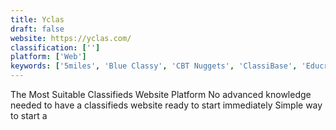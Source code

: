```yaml
---
title: Yclas
draft: false 
website: https://yclas.com/
classification: ['']
platform: ['Web']
keywords: ['5miles', 'Blue Classy', 'CBT Nuggets', 'ClassiBase', 'Educreations', 'Facebook Marketplace', 'Flynax', 'FreeAdsTime.org', 'Jom Classifieds', 'Krrb', 'Neighborhoods.nyc', 'OSClass', 'OfferUp', 'PassUp by Trioangle', 'Rezella', 'Skillied', 'Udemy', 'eBay']
---
```

The Most Suitable Classifieds Website Platform No advanced knowledge needed to have a classifieds website ready to start immediately Simple way to start a